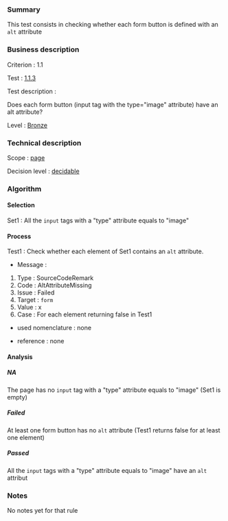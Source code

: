 ### Summary

This test consists in checking whether each form button is defined with
an `alt` attribute

### Business description

Criterion : 1.1

Test : [1.1.3](http://www.braillenet.org/accessibilite/referentiel-aw21-en/index.php#test-1-1-3)

Test description :

Does each form button (input tag with the type="image" attribute) have
an alt attribute?

Level : [Bronze](/en/category/rules-design/accessiweb-11/level/bronze)

### Technical description

Scope : [page](/en/category/rules-design/accessiweb-11/scope/page)

Decision level :
[decidable](/en/category/rules-design/accessiweb-11/decision-level/decidable)

### Algorithm

#### Selection

Set1 : All the `input` tags with a "type" attribute equals to "image"

#### Process

Test1 : Check whether each element of Set1 contains an `alt` attribute.

-   Message :

1.  Type : SourceCodeRemark
2.  Code : AltAttributeMissing
3.  Issue : Failed
4.  Target : `form`
5.  Value : x
6.  Case : For each element returning false in Test1

-   used nomenclature : none

-   reference : none

#### Analysis

##### NA

The page has no `input` tag with a "type" attribute equals to "image"
(Set1 is empty)

##### Failed

At least one form button has no `alt` attribute (Test1 returns false for
at least one element)

##### Passed

All the `input` tags with a "type" attribute equals to "image" have an
`alt` attribut

### Notes

No notes yet for that rule
